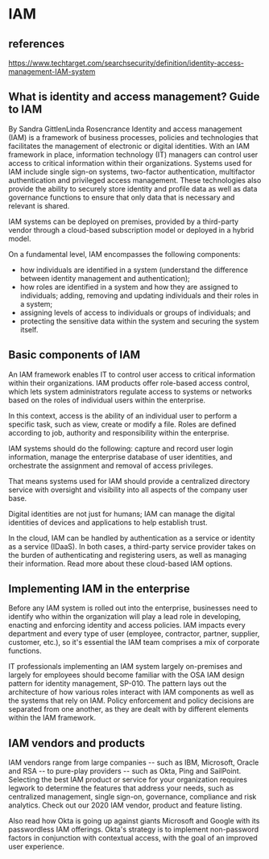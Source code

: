 # IAM

## references

<https://www.techtarget.com/searchsecurity/definition/identity-access-management-IAM-system>

## What is identity and access management? Guide to IAM

By
Sandra GittlenLinda Rosencrance
Identity and access management (IAM) is a framework of business processes, policies and technologies that facilitates the management of electronic or digital identities. With an IAM framework in place, information technology (IT) managers can control user access to critical information within their organizations. Systems used for IAM include single sign-on systems, two-factor authentication, multifactor authentication and privileged access management. These technologies also provide the ability to securely store identity and profile data as well as data governance functions to ensure that only data that is necessary and relevant is shared.

IAM systems can be deployed on premises, provided by a third-party vendor through a cloud-based subscription model or deployed in a hybrid model.

On a fundamental level, IAM encompasses the following components:

- how individuals are identified in a system (understand the difference between identity management and authentication);
- how roles are identified in a system and how they are assigned to individuals;
adding, removing and updating individuals and their roles in a system;
- assigning levels of access to individuals or groups of individuals; and
- protecting the sensitive data within the system and securing the system itself.

## Basic components of IAM

An IAM framework enables IT to control user access to critical information within their organizations. IAM products offer role-based access control, which lets system administrators regulate access to systems or networks based on the roles of individual users within the enterprise.

In this context, access is the ability of an individual user to perform a specific task, such as view, create or modify a file. Roles are defined according to job, authority and responsibility within the enterprise.

IAM systems should do the following: capture and record user login information, manage the enterprise database of user identities, and orchestrate the assignment and removal of access privileges.

That means systems used for IAM should provide a centralized directory service with oversight and visibility into all aspects of the company user base.

Digital identities are not just for humans; IAM can manage the digital identities of devices and applications to help establish trust.

In the cloud, IAM can be handled by authentication as a service or identity as a service (IDaaS). In both cases, a third-party service provider takes on the burden of authenticating and registering users, as well as managing their information. Read more about these cloud-based IAM options.

## Implementing IAM in the enterprise

Before any IAM system is rolled out into the enterprise, businesses need to identify who within the organization will play a lead role in developing, enacting and enforcing identity and access policies. IAM impacts every department and every type of user (employee, contractor, partner, supplier, customer, etc.), so it's essential the IAM team comprises a mix of corporate functions.

IT professionals implementing an IAM system largely on-premises and largely for employees should become familiar with the OSA IAM design pattern for identity management, SP-010. The pattern lays out the architecture of how various roles interact with IAM components as well as the systems that rely on IAM. Policy enforcement and policy decisions are separated from one another, as they are dealt with by different elements within the IAM framework.

## IAM vendors and products

IAM vendors range from large companies -- such as IBM, Microsoft, Oracle and RSA -- to pure-play providers -- such as Okta, Ping and SailPoint. Selecting the best IAM product or service for your organization requires legwork to determine the features that address your needs, such as centralized management, single sign-on, governance, compliance and risk analytics. Check out our 2020 IAM vendor, product and feature listing.

Also read how Okta is going up against giants Microsoft and Google with its passwordless IAM offerings. Okta's strategy is to implement non-password factors in conjunction with contextual access, with the goal of an improved user experience.
